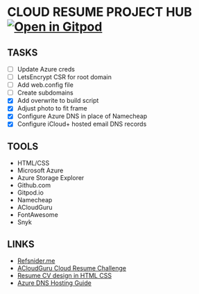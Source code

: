 # CLOUD RESUME PROJECT HUB [![Open in Gitpod](https://gitpod.io/button/open-in-gitpod.svg)](https://gitpod.io/#https://github.com/GorillaBearWolf/cloud-resume-azure)

## TASKS

- [ ] Update Azure creds
- [ ] LetsEncrypt CSR for root domain
- [ ] Add web.config file
- [ ] Create subdomains
- [x] Add overwrite to build script
- [x] Adjust photo to fit frame
- [x] Configure Azure DNS in place of Namecheap
- [x] Configure iCloud+ hosted email DNS records

## TOOLS

- HTML/CSS
- Microsoft Azure
- Azure Storage Explorer
- Github.com
- Gitpod.io
- Namecheap
- ACloudGuru
- FontAwesome
- Snyk

## LINKS

- [Refsnider.me](https://www.refsnider.me)
- [ACloudGuru Cloud Resume Challenge](https://acloudguru.com/blog/engineering/cloudguruchallenge-your-resume-in-azure)
- [Resume CV design in HTML CSS](https://www.youtube.com/watch?v=hnjHCmaUVPg&t=150s)
- [Azure DNS Hosting Guide](https://medium.com/capgemini-microsoft-team/a-guide-to-hosting-a-static-website-in-azure-832e5a785bd2)
